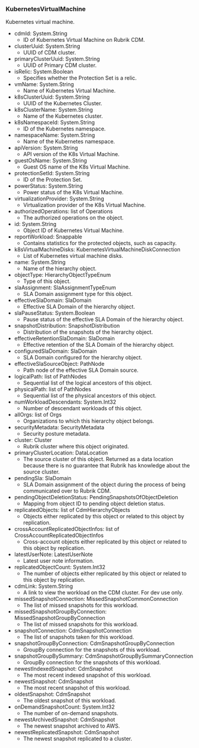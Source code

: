 ### KubernetesVirtualMachine
Kubernetes virtual machine.

- cdmId: System.String
  - ID of Kubernetes Virtual Machine on Rubrik CDM.
- clusterUuid: System.String
  - UUID of CDM cluster.
- primaryClusterUuid: System.String
  - UUID of Primary CDM cluster.
- isRelic: System.Boolean
  - Specifies whether the Protection Set is a relic.
- vmName: System.String
  - Name of Kubernetes Virtual Machine.
- k8sClusterUuid: System.String
  - UUID of the Kubernetes Cluster.
- k8sClusterName: System.String
  - Name of the Kubernetes cluster.
- k8sNamespaceId: System.String
  - ID of the Kubernetes namespace.
- namespaceName: System.String
  - Name of the Kubernetes namespace.
- apiVersion: System.String
  - API version of the K8s Virtual Machine.
- guestOsName: System.String
  - Guest OS name of the K8s Virtual Machine.
- protectionSetId: System.String
  - ID of the Protection Set.
- powerStatus: System.String
  - Power status of the K8s Virtual Machine.
- virtualizationProvider: System.String
  - Virtualization provider of the K8s Virtual Machine.
- authorizedOperations: list of Operations
  - The authorized operations on the object.
- id: System.String
  - Object ID of Kubernetes Virtual Machine.
- reportWorkload: Snappable
  - Contains statistics for the protected objects, such as capacity.
- k8sVirtualMachineDisks: KubernetesVirtualMachineDiskConnection
  - List of Kubernetes virtual machine disks.
- name: System.String
  - Name of the hierarchy object.
- objectType: HierarchyObjectTypeEnum
  - Type of this object.
- slaAssignment: SlaAssignmentTypeEnum
  - SLA Domain assignment type for this object.
- effectiveSlaDomain: SlaDomain
  - Effective SLA Domain of the hierarchy object.
- slaPauseStatus: System.Boolean
  - Pause status of the effective SLA Domain of the hierarchy object.
- snapshotDistribution: SnapshotDistribution
  - Distribution of the snapshots of the hierarchy object.
- effectiveRetentionSlaDomain: SlaDomain
  - Effective retention of the SLA Domain of the hierarchy object.
- configuredSlaDomain: SlaDomain
  - SLA Domain configured for the hierarchy object.
- effectiveSlaSourceObject: PathNode
  - Path node of the effective SLA Domain source.
- logicalPath: list of PathNodes
  - Sequential list of the logical ancestors of this object.
- physicalPath: list of PathNodes
  - Sequential list of the physical ancestors of this object.
- numWorkloadDescendants: System.Int32
  - Number of descendant workloads of this object.
- allOrgs: list of Orgs
  - Organizations to which this hierarchy object belongs.
- securityMetadata: SecurityMetadata
  - Security posture metadata.
- cluster: Cluster
  - Rubrik cluster where this object originated.
- primaryClusterLocation: DataLocation
  - The source cluster of this object. Returned as a data location because there is no guarantee that Rubrik has knowledge about the source cluster.
- pendingSla: SlaDomain
  - SLA Domain assignment of the object during the process of being communicated over to Rubrik CDM.
- pendingObjectDeletionStatus: PendingSnapshotsOfObjectDeletion
  - Mapping from object ID to pending object deletion status.
- replicatedObjects: list of CdmHierarchyObjects
  - Objects either replicated by this object or related to this object by replication.
- crossAccountReplicatedObjectInfos: list of CrossAccountReplicatedObjectInfos
  - Cross-account objects either replicated by this object or related to this object by replication.
- latestUserNote: LatestUserNote
  - Latest user note information.
- replicatedObjectCount: System.Int32
  - The number of objects either replicated by this object or related to this object by replication.
- cdmLink: System.String
  - A link to view the workload on the CDM cluster. For dev use only.
- missedSnapshotConnection: MissedSnapshotCommonConnection
  - The list of missed snapshots for this workload.
- missedSnapshotGroupByConnection: MissedSnapshotGroupByConnection
  - The list of missed snapshots for this workload.
- snapshotConnection: CdmSnapshotConnection
  - The list of snapshots taken for this workload.
- snapshotGroupByConnection: CdmSnapshotGroupByConnection
  - GroupBy connection for the snapshots of this workload.
- snapshotGroupBySummary: CdmSnapshotGroupBySummaryConnection
  - GroupBy connection for the snapshots of this workload.
- newestIndexedSnapshot: CdmSnapshot
  - The most recent indexed snapshot of this workload.
- newestSnapshot: CdmSnapshot
  - The most recent snapshot of this workload.
- oldestSnapshot: CdmSnapshot
  - The oldest snapshot of this workload.
- onDemandSnapshotCount: System.Int32
  - The number of on-demand snapshots.
- newestArchivedSnapshot: CdmSnapshot
  - The newest snapshot archived to AWS.
- newestReplicatedSnapshot: CdmSnapshot
  - The newest snapshot replicated to a cluster.
